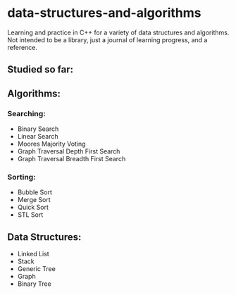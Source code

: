 # data-structures-and-algorithms
Learning and practice in C++ for a variety of data structures and algorithms. Not intended to be a library, just a journal of learning progress, and a reference.

## Studied so far:

## Algorithms:
### Searching:
* Binary Search
* Linear Search
* Moores Majority Voting
* Graph Traversal Depth First Search
* Graph Traversal Breadth First Search

### Sorting:
* Bubble Sort
* Merge Sort
* Quick Sort
* STL Sort

## Data Structures:
* Linked List
* Stack
* Generic Tree
* Graph
* Binary Tree

